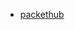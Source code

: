 * [packethub](https://www.packtpub.com/mapt/book/big_data_and_business_intelligence/9781785886249/5/ch05lvl1sec51/deploying-and-configuring-a-mesos-cluster-using-terraform)